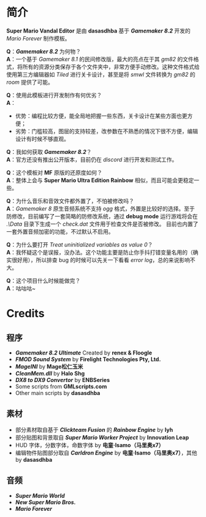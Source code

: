 # 简介

**Super Mario Vandal Editor** 是由 **dasasdhba** 基于 ***Gamemaker 8.2*** 开发的 *Mario Forever* 制作模板。

**Q**：***Gamemaker 8.2*** 为何物？<br>**A**：一个基于 *Gamemaker 8.1* 的民间修改版，最大的亮点在于其 *gm82* 的文件格式，将所有的资源分类保存于各个文件夹中，非常方便手动修改。这种文件格式给使用第三方编辑器如 *Tiled* 进行关卡设计，甚至是将 *smwl* 文件转换为 *gm82* 的 *room* 提供了可能。

**Q**：使用此模板进行开发制作有何优劣？<br>**A**：
* 优势：编程比较方便，能全局地把握一些东西，关卡设计在某些方面也更方便；
* 劣势：门槛较高，图层的支持较差，改参数在不熟悉的情况下很不方便，编辑设计有时候不够直观。

**Q**：我如何获取 ***Gamemaker 8.2***？<br>**A**：官方还没有推出公开版本，目前仍在 *discord* 进行开发和测试工作。

**Q**：这个模板对 **MF** 原版的还原度如何？<br>**A**：整体上会与 **Super Mario Ultra Edition Rainbow** 相似，而且可能会更稳定一些。

**Q**：为什么音乐和音效文件都外置了，不怕被修改吗？<br>**A**：*Gamemaker 8* 原生音频系统不支持 *ogg* 格式，外置是比较好的选择。至于防修改，目前编写了一套简略的防修改系统，通过 **debug mode** 运行游戏将会在 *.\Data* 目录下生成一个 *check.dat* 文件用于检查文件是否被修改。 目前也内置了一套外置音频加密的功能，不过默认不启用。

**Q**：为什么要打开 *Treat uninitialized variables as value 0*？<br>**A**：我怀疑这个是误报，没办法。这个功能主要是防止你手抖打错变量名用的（确实很好用），所以排查 bug 的时候可以先关一下看看 *error log*，总的来说影响不大。

**Q**：这个项目什么时候能做完？<br>**A**：咕咕咕~


# Credits

## 程序

* ***Gamemaker 8.2 Ultimate*** Created by **renex & Floogle**
* ***FMOD Sound System*** by **Firelight Technologies Pty, Ltd.**
* ***MageINI*** by **Mage松仁玉米**
* ***CleanMem.dll*** by **Halo Shg**
* ***DX8 to DX9 Convertor*** by **ENBSeries**
* Some scripts from **GMLscripts.com**
* Other main scripts by **dasasdhba**

## 素材

* 部分素材取自基于 ***Clickteam Fusion*** 的 ***Rainbow Engine*** by **lyh**
* 部分贴图和背景取自 ***Super Mario Worker Project*** by **Innovation Leap**
* HUD 字体，分数字体，命数字体 by **电童·Isamo（马里奥x7）**
* 编辑物件贴图部分取自 ***Carldron Engine*** by **电童·Isamo（马里奥x7）**，其他 by **dasasdhba**

## 音频

* ***Super Mario World***
* ***New Super Mario Bros.***
* ***Mario Forever***
